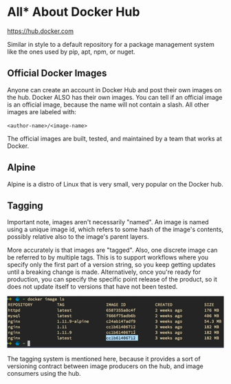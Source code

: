 # All* About Docker Hub

https://hub.docker.com

Similar in style to a default repository for a package management system like
the ones used by pip, apt, npm, or nuget.

## Official Docker Images

Anyone can create an account in Docker Hub and post their own images on the hub.
Docker ALSO has their own images. You can tell if an official image is an
official image, because the name will not contain a slash. All other images are
labeled with:

`<author-name>/<image-name>`

The official images are built, tested, and maintained by a team that works at
Docker.

## Alpine

Alpine is a distro of Linux that is very small, very popular on the Docker hub.

## Tagging

Important note, images aren't necessarily "named". An image is named using a
unique image id, which refers to some hash of the image's contents, possibly
relative also to the image's parent layers.

More accurately is that images are "tagged". Also, one discrete image can be
referred to by multiple tags. This is to support workflows where you specify
only the first part of a version string, so you keep getting updates until a
breaking change is made. Alternatively, once you're ready for production, you
can specify the specific point release of the product, so it does not update
itself to versions that have not been tested.

![](images/one-image-many-tags.png)

The tagging system is mentioned here, because it provides a sort of versioning
contract between image producers on the hub, and image consumers using the hub.
